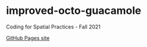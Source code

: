 # improved-octo-guacamole
Coding for Spatial Practices - Fall 2021

[GitHub Pages site](https://celestelayne.github.io/improved-octo-guacamole/)